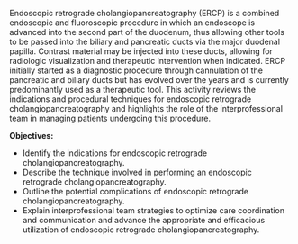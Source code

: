 Endoscopic retrograde cholangiopancreatography (ERCP) is a combined endoscopic and fluoroscopic procedure in which an endoscope is advanced into the second part of the duodenum, thus allowing other tools to be passed into the biliary and pancreatic ducts via the major duodenal papilla. Contrast material may be injected into these ducts, allowing for radiologic visualization and therapeutic intervention when indicated. ERCP initially started as a diagnostic procedure through cannulation of the pancreatic and biliary ducts but has evolved over the years and is currently predominantly used as a therapeutic tool. This activity reviews the indications and procedural techniques for endoscopic retrograde cholangiopancreatography and highlights the role of the interprofessional team in managing patients undergoing this procedure.

**Objectives:**
- Identify the indications for endoscopic retrograde cholangiopancreatography.
- Describe the technique involved in performing an endoscopic retrograde cholangiopancreatography.
- Outline the potential complications of endoscopic retrograde cholangiopancreatography.
- Explain interprofessional team strategies to optimize care coordination and communication and advance the appropriate and efficacious utilization of endoscopic retrograde cholangiopancreatography.